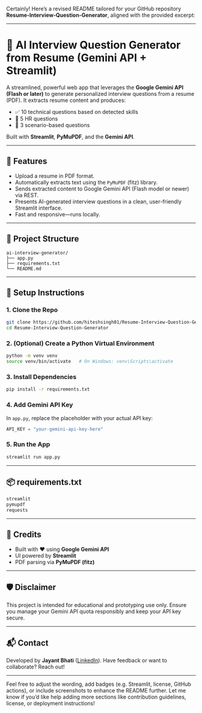 Certainly! Here’s a revised README tailored for your GitHub repository **Resume‑Interview‑Question‑Generator**, aligned with the provided excerpt:

---

# 🤖 AI Interview Question Generator from Resume (Gemini API + Streamlit)

A streamlined, powerful web app that leverages the **Google Gemini API (Flash or later)** to generate personalized interview questions from a resume (PDF). It extracts resume content and produces:

* ✅ 10 technical questions based on detected skills
* 💬 5 HR questions
* 🎯 3 scenario-based questions

Built with **Streamlit**, **PyMuPDF**, and the **Gemini API**.

---

## 🚀 Features

* Upload a resume in PDF format.
* Automatically extracts text using the `PyMuPDF` (fitz) library.
* Sends extracted content to Google Gemini API (Flash model or newer) via REST.
* Presents AI-generated interview questions in a clean, user-friendly Streamlit interface.
* Fast and responsive—runs locally.

---

## 📂 Project Structure

```
ai-interview-generator/
├── app.py
├── requirements.txt
└── README.md
```

---

## 🔧 Setup Instructions

### 1. Clone the Repo

```bash
git clone https://github.com/hiteshsingh01/Resume-Interview-Question-Generator.git
cd Resume-Interview-Question-Generator
```

### 2. (Optional) Create a Python Virtual Environment

```bash
python -m venv venv
source venv/bin/activate   # On Windows: venv\Scripts\activate
```

### 3. Install Dependencies

```bash
pip install -r requirements.txt
```

### 4. Add Gemini API Key

In `app.py`, replace the placeholder with your actual API key:

```python
API_KEY = "your-gemini-api-key-here"
```

### 5. Run the App

```bash
streamlit run app.py
```

---

## 📦 requirements.txt

```txt
streamlit
pymupdf
requests
```

---

## 🤝 Credits

* Built with ❤️ using **Google Gemini API**
* UI powered by **Streamlit**
* PDF parsing via **PyMuPDF (fitz)**

---

## 🛡️ Disclaimer

This project is intended for educational and prototyping use only. Ensure you manage your Gemini API quota responsibly and keep your API key secure.

---

## 📬 Contact

Developed by **Jayant Bhati** ([LinkedIn](https://www.linkedin.com/in/hitshsingh01/)). Have feedback or want to collaborate? Reach out!

---

Feel free to adjust the wording, add badges (e.g. Streamlit, license, GitHub actions), or include screenshots to enhance the README further. Let me know if you’d like help adding more sections like contribution guidelines, license, or deployment instructions!
